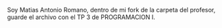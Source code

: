 Soy Matias Antonio Romano, dentro de mi fork de la carpeta del profesor, guarde el archivo con el TP 3 de PROGRAMACION I.
